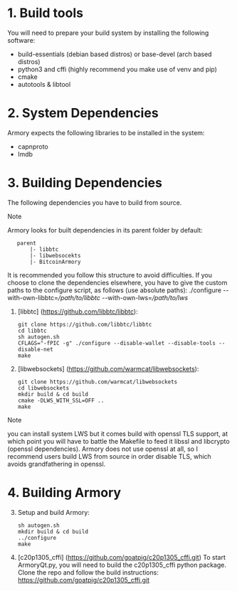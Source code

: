 # 1. Build tools

You will need to prepare your build system by installing the following software:
* build-essentials (debian based distros) or base-devel (arch based distros)
* python3 and cffi (highly recommend you make use of venv and pip)
* cmake
* autotools & libtool

# 2. System Dependencies

Armory expects the following libraries to be installed in the system:
* capnproto
* lmdb

# 3. Building Dependencies

The following dependencies you have to build from source.
> [!NOTE]
> Armory looks for built dependencies in its parent folder by default:
> ```
>    parent
>        |- libbtc
>        |- libwebsocekts
>        |- BitcoinArmory
> ```
> It is recommended you follow this structure to avoid difficulties. If you choose to clone the dependencies elsewhere, you have to give the custom paths to the configure script, as follows (use absolute paths):
> ./configure --with-own-libbtc=*/path/to/libbtc* --with-own-lws=*/path/to/lws*

1. [libbtc] (https://github.com/libbtc/libbtc):
    ```
    git clone https://github.com/libbtc/libbtc
    cd libbtc
    sh autogen.sh
    CFLAGS="-fPIC -g" ./configure --disable-wallet --disable-tools --disable-net
    make
    ```

2. [libwebsockets] (https://github.com/warmcat/libwebsockets):
    ```
    git clone https://github.com/warmcat/libwebsockets
    cd libwebsockets
    mkdir build & cd build
    cmake -DLWS_WITH_SSL=OFF ..
    make
    ```

> [!NOTE]
> you can install system LWS but it comes build with openssl TLS support, at which point you will have to battle the Makefile to feed it libssl and libcrypto (openssl dependencies). Armory does not use openssl at all, so I recommend users build LWS from source in order disable TLS, which avoids grandfathering in openssl.

# 4. Building Armory

3. Setup and build Armory:
    ```
    sh autogen.sh
    mkdir build & cd build
    ../configure
    make
    ```

4. [c20p1305_cffi] (https://github.com/goatpig/c20p1305_cffi.git)
    To start ArmoryQt.py, you will need to build the c20p1305_cffi python package.
    Clone the repo and follow the build instructions: https://github.com/goatpig/c20p1305_cffi.git